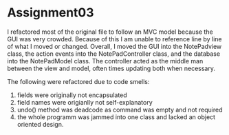 # Assignment03
I refactored most of the original file to follow an MVC model because the GUI was very crowded. Because of this I am unable to reference line by line of what I moved or changed. Overall, I moved the GUI into the NotePadview class, the action events into the NotePadController class, and the database into the NotePadModel class. The controller acted as the middle man between the view and model, often times updating both when necessary.

The following were refactored due to code smells:
1. fields were originally not encapsulated
2. field names were origianlly not self-explanatory
3. undo() method was deadcode as command was empty and not required 
4. the whole programm was jammed into one class and lacked an object oriented design. 

